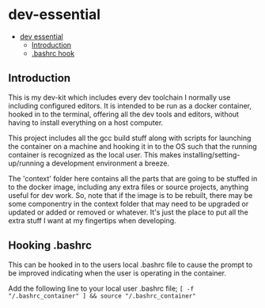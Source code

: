 <!--
Copyright @ 2025 Lorimark Solutions, LLC.  All Rights Reserved

This Source Code Form is subject to the terms of the Mozilla
Public License, v. 2.0. If a copy of the MPL was not distributed
with this file, You can obtain one at https://mozilla.org/MPL/2.0/.
-->
<a name="dev-essential"></a>
# dev-essential

<!-- TOC -->
- [dev essential](#dev-essential)
    - [Introduction](#introduction)
    - [.bashrc hook](#bashrc)
<!-- /TOC -->

<a name="introduction"></a>
## Introduction
This is my dev-kit which includes every dev toolchain I normally use including
 configured editors. It is intended to be run as a docker container, hooked in to
 the terminal, offering all the dev tools and editors, without having to install
 everything on a host computer.

This project includes all the gcc build stuff along with scripts for launching
 the container on a machine and hooking it in to the OS such that the running
 container is recognized as the local user. This makes installing/setting-up/running
 a development environment a breeze.

The 'context' folder here contains all the parts that are going to be stuffed in to the
 docker image, including any extra files or source projects, anything useful for dev
 work. So, note that if the image is to be rebuilt, there may be some componentry in
 the context folder that may need to be upgraded or updated or added or removed or
 whatever.  It's just the place to put all the extra stuff I want at my fingertips
 when developing.

<a name="bashrc"></a>
## Hooking .bashrc
This can be hooked in to the users local .bashrc file to cause the prompt
 to be improved indicating when the user is operating in the container.

Add the following line to your local user .bashrc file;
`[ -f "/.bashrc_container" ] && source "/.bashrc_container"`



